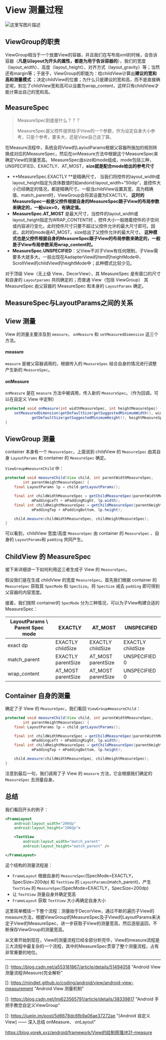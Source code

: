 # View 测量过程

![这里写图片描述](https://img-blog.csdn.net/20150529163050000)

## ViewGroup的职责

ViewGroup相当于一个放置View的容器，并且我们在写布局xml的时候，会告诉容器（**凡是以layout为开头的属性，都是为用于告诉容器的**），我们的宽度（layout_width）、高度（layout_height）、对齐方式（layout_gravity）等；当然还有margin等；于是乎，ViewGroup的职能为：给childView计算出**建议的宽和高和测量模式** ；决定childView的位置；为什么只是建议的宽和高，而不是直接确定呢，别忘了childView宽和高可以设置为wrap_content，这样只有childView才能计算出自己的宽和高。

## MeasureSpec

> MeasureSpec到底是什么？？？
>
> MeasureSpec是父控件提供给子View的一个参数，作为设定自身大小参考，只是个参考，要多大，还是View自己说了算。

在Measure流程中，系统会将View的LayoutParams根据父容器所施加的规则转换成对应的MeasureSpec，然后在onMeasure方法中根据这个MeasureSpec来确定View的测量宽高。 MeasureSpec由size和mode组成，mode包括三种，UNSPECIFIED、EXACTLY、AT_MOST，**size就是配合mode给出的参考尺寸**

- **MeasureSpec.EXACTLY **是精确尺寸， 当我们将控件的layout_width或layout_height指定为具体数值时如andorid:layout_width=”50dip”，是控件大小已经确定的情况，都是精确尺寸。一般当childView设置其宽、高为精确值、match_parent时，ViewGroup会将其设置为EXACTLY。
  **这时的MeasureSpec一般是父控件根据自身的MeasureSpec跟子View的布局参数来确定的，一般size>0，有确定值。**
- **MeasureSpec.AT_MOST** 是最大尺寸，当控件的layout_width或layout_height指定为WRAP_CONTENT时 ，控件大小一般随着控件的子空间或内容进行变化，此时控件尺寸只要不超过父控件允许的最大尺寸即可。因此，此时的mode是AT_MOST，size给出了父控件允许的最大尺寸。
  **这种模式也是父控件根据自身的MeasureSpec跟子View的布局参数来确定的，一般是子View布局参数采用wrap_content时。**
- **MeasureSpec.UNSPECIFIED**：父View不对子View有任何限制，子View需要多大就多大。一般出现在AadapterView的item的heightMode中、ScrollView的childView的heightMode中；此种模式比较少见。

对于顶级 View（无上级 View，DecorView），其 MeasureSpec 是有窗口的尺寸和自身的 `Layoutparams` 共同确定的；而普通 View（包括 ViewGroup） 其 MeasureSpec 由父容器的 MeasureSpec 和本身的 `LayoutParams` 确定。

## MeasureSpec与LayoutParams之间的关系

## View 测量

View 的测量主要涉及到 `measure`， `onMeasure` 和 `setMeasuredDimension` 这三个方法。

#### measure

`measure` 是被父容器调用的，根据传入的 `MeasureSpec` 结合自身的情况进行调整产生新的 `MeasureSpec`。

#### onMeasure

`onMeasure` 是在 `measure` 方法中被调用，传入新的 `MeasureSpec`。（作为回调，可以在自定义 View 中定制）

```java
protected void onMeasure(int widthMeasureSpec, int heightMeasureSpec) {
    setMeasuredDimension(getDefaultSize(getSuggestedMinimumWidth(), widthMeasureSpec),
            getDefaultSize(getSuggestedMinimumHeight(), heightMeasureSpec));
}
```

## ViewGroup 测量

container 本身有一个 `MeasureSpec`，上面说到 childView 的 `MeasureSpec` 由其自身 `LayoutParams` 和 container 的 `MeasureSpec` 确定。

`ViewGroup#measureChild` 中：

```java
protected void measureChild(View child, int parentWidthMeasureSpec,
        int parentHeightMeasureSpec) {
    final LayoutParams lp = child.getLayoutParams();

    final int childWidthMeasureSpec = getChildMeasureSpec(parentWidthMeasureSpec,
            mPaddingLeft + mPaddingRight, lp.width);
    final int childHeightMeasureSpec = getChildMeasureSpec(parentHeightMeasureSpec,
            mPaddingTop + mPaddingBottom, lp.height);

    child.measure(childWidthMeasureSpec, childHeightMeasureSpec);
}
```

可以看到，childView 宽度/高度 `MeasureSpec` 由 container 的 `MeasureSpec` 、自身的 `LayoutParams`和 `padding` 共同产生。

## ChildView 的 MeasureSpec

接下来详细讲一下如何利用这三者生成子 View 的 `MeasureSpec`。

假设我们是在生成 childView 的宽度 `MeasureSpec`。首先我们根据 container 的 `MeasureSpec` 获取其 `SpecMode` 和 `SpecSize`。将 `SpecSize` 减去 `padding` 即可得到父容器的内容宽度。

接着，我们按照 container的 `SpecMode` 分为三种情况，可以为子View构建合适的MeasureSpec：

| **LayoutParams** \ Parent Spec mode | **EXACTLY**        | **AT_MOST**        | **UNSPECIFIED**   |
| ----------------------------------- | ------------------ | ------------------ | ----------------- |
| exact dp                            | EXACTLY childSize  | EXACTLY childSize  | EXACTLY childSize |
| match_parent                        | EXACTLY parentSize | AT_MOST parentSize | UNSPECIFIED 0     |
| wrap_content                        | AT_MOST parentSize | AT_MOST parentSize | UNSPECIFIED 0     |

## Container 自身的测量

确定了子 View 的 `MeasureSpec`，我们看回 `ViewGroup#measureChild`：

```java
protected void measureChild(View child, int parentWidthMeasureSpec,
        int parentHeightMeasureSpec) {
    final LayoutParams lp = child.getLayoutParams();

    final int childWidthMeasureSpec = getChildMeasureSpec(parentWidthMeasureSpec,
            mPaddingLeft + mPaddingRight, lp.width);
    final int childHeightMeasureSpec = getChildMeasureSpec(parentHeightMeasureSpec,
            mPaddingTop + mPaddingBottom, lp.height);

    child.measure(childWidthMeasureSpec, childHeightMeasureSpec);
}
```

注意到最后一句，我们调用了子 View 的 `measure` 方法，它会根据我们确定的 `MeasureSpec` 去测量自身。

## 总结

我们看回开头的例子：

```xml
<FrameLayout
    android:layout_width="200dp"
    android:layout_height="200dp">

    <TextView
        android:layout_width="match_parent"
        android:layout_height="match_parent" />

</FrameLayout>
```

这个结构的测量流程是：

- `FrameLayout` 根据自身的 `MeasureSpec`(SpecMode=EXACTLY，SpecSize=200dp) 和 `TextView` 的 `LayoutParams`(match_parent)，产生 `TextView` 的 `MeasureSpec`(SpecMode=EXACTLY，SpecSize=200dp)
- 让 `TextView` 测量自身并确定宽高
- `FrameLayout` 获取 `TextView` 大小再确定自身大小

这里简单概括一下整个流程：测量始于DecorView，通过不断的遍历子View的measure方法，根据ViewGroup的MeasureSpec及子View的LayoutParams来决定子View的MeasureSpec，进一步获取子View的测量宽高，然后逐层返回，不断保存ViewGroup的测量宽高。

从文章开始到现在，View的测量流程已经全部分析完毕，View的measure流程是三大流程中最复杂的一个流程，其中的MeasureSpec贯穿了整个测量流程，占有非常重要的地位。

------

[]: https://blog.csdn.net/a553181867/article/details/51494058	"Android View 测量流程(Measure)完全解析"

[]: https://mindjet.github.io/coding/android/view/android-view-measurement	"Android View 测量机制"

[]: https://blog.csdn.net/lmj623565791/article/details/38339817	"Android 手把手教您自定义ViewGroup"

[]: https://juejin.im/post/5d6678dc6fb9a06ae37272ae	"[Android 自定义 View] —— 深入总结 onMeasure、 onLayout"

https://blog.yorek.xyz/android/framework/View的绘制原理/#31-measure

